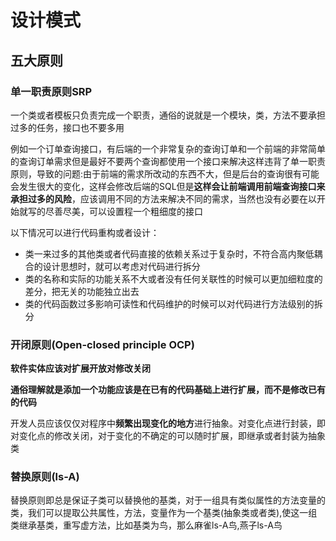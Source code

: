 # 设计模式

## 五大原则

### 单一职责原则SRP

一个类或者模板只负责完成一个职责，通俗的说就是一个模块，类，方法不要承担过多的任务，接口也不要多用

例如一个订单查询接口，有后端的一个非常复杂的查询订单和一个前端的非常简单的查询订单需求但是最好不要两个查询都使用一个接口来解决这样违背了单一职责原则，导致的问题:由于前端的需求所改动的东西不大，但是后台的查询很有可能会发生很大的变化，这样会修改后端的SQL但是**这样会让前端调用前端查询接口来承担过多的风险**，应该调用不同的方法来解决不同的需求，当然也没有必要在以开始就写的尽善尽美，可以设置程一个粗细度的接口



以下情况可以进行代码重构或者设计：

- 类一来过多的其他类或者代码直接的依赖关系过于复杂时，不符合高内聚低耦合的设计思想时，就可以考虑对代码进行拆分
- 类的名称和实际的功能关系不大或者没有任何关联性的时候可以更加细粒度的差分，把无关的功能独立出去
- 类的代码函数过多影响可读性和代码维护的时候可以对代码进行方法级别的拆分

### 开闭原则(Open-closed principle  OCP)

**软件实体应该对扩展开放对修改关闭**

**通俗理解就是添加一个功能应该是在已有的代码基础上进行扩展，而不是修改已有的代码**

开发人员应该仅仅对程序中**频繁出现变化的地方**进行抽象。对变化点进行封装，即对变化点的修改关闭，对于变化的不确定的可以随时扩展，即继承或者封装为抽象类

### 替换原则(ls-A)

替换原则即总是保证子类可以替换他的基类，对于一组具有类似属性的方法变量的类，我们可以提取公共属性，方法，变量作为一个基类(抽象类或者类),使这一组类继承基类，重写虚方法，比如基类为鸟，那么麻雀ls-A鸟,燕子ls-A鸟

